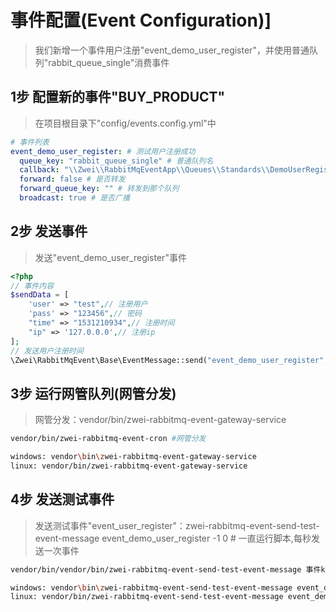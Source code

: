 事件配置(Event Configuration)]
=========================
> 我们新增一个事件用户注册"event_demo_user_register"，并使用普通队列"rabbit_queue_single"消费事件

1步 配置新的事件"BUY_PRODUCT"
-------------------------
> 在项目根目录下"config/events.config.yml"中
```yml
# 事件列表
event_demo_user_register: # 测试用户注册成功
  queue_key: "rabbit_queue_single" # 普通队列名
  callback: "\\Zwei\\RabbitMqEventApp\\Queues\\Standards\\DemoUserRegister::register" # 回调
  forward: false # 是否转发
  forward_queue_key: "" # 转发到那个队列
  broadcast: true # 是否广播
```


2步 发送事件
-------------------------
> 发送"event_demo_user_register"事件

```php
<?php
// 事件内容
$sendData = [
    'user' => "test",// 注册用户
    'pass' => "123456",// 密码
    "time" => "1531210934",// 注册时间
    "ip" => '127.0.0.0',// 注册ip 
]; 
// 发送用户注册时间
\Zwei\RabbitMqEvent\Base\EventMessage::send("event_demo_user_register", $data);
```

3步 运行网管队列(网管分发)
-------------------------
> 网管分发：vendor/bin/zwei-rabbitmq-event-gateway-service

```sh
vendor/bin/zwei-rabbitmq-event-cron #网管分发

windows: vendor\bin\zwei-rabbitmq-event-gateway-service
linux: vendor/bin/zwei-rabbitmq-event-gateway-service
```


4步 发送测试事件
-------------------------
> 发送测试事件"event_user_register"：zwei-rabbitmq-event-send-test-event-message event_demo_user_register -1 0 # 一直运行脚本,每秒发送一次事件


```sh
vendor/bin/vendor/bin/zwei-rabbitmq-event-send-test-event-message 事件key 运行次数(-1: 一直运行) 间隔时间(默认1秒)

windows: vendor\bin\zwei-rabbitmq-event-send-test-event-message event_demo_user_register -1 0 # 一直运行脚本,每秒发送一次事件
linux: vendor/bin/zwei-rabbitmq-event-send-test-event-message event_demo_user_register 2 0 # 运行2次脚本,连续发送事件
```